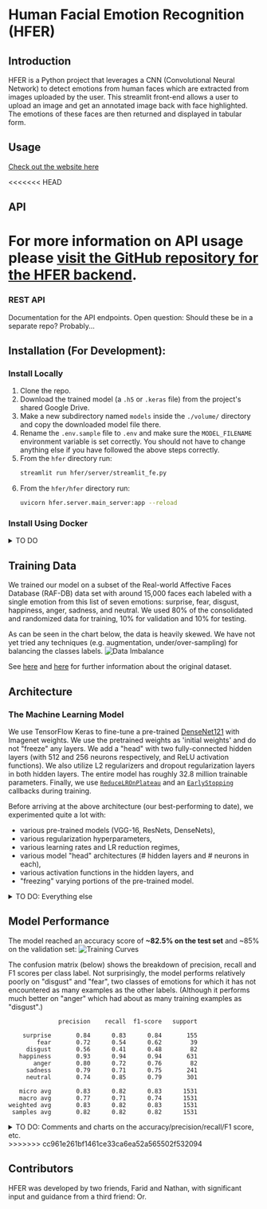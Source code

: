 # Human Facial Emotion Recognition (HFER)

## Introduction
HFER is a Python project that leverages a CNN (Convolutional Neural Network) to detect emotions from human faces which are extracted from images uploaded by the user. This streamlit front-end allows a user to upload an image and get an annotated image back with face highlighted. The emotions of these faces are then returned and displayed in tabular form.

## Usage

[Check out the website here](https://hfer-farid-nathan.streamlit.app)

<<<<<<< HEAD
## API
For more information on API usage please [visit the GitHub repository for the HFER backend](https://github.com/facial-emotion-recognition-service/hfer).
=======
### REST API
Documentation for the API endpoints. Open question: Should these be in a separate repo? Probably...
</details>

## Installation (For Development):
### Install Locally
1. Clone the repo.
2. Download the trained model (a `.h5` or `.keras` file) from the project's shared Google Drive.
3. Make a new subdirectory named `models` inside the `./volume/` directory and copy the downloaded model file there.
4. Rename the `.env.sample` file to `.env` and make sure the `MODEL_FILENAME` environment variable is set correctly. You should not have to change anything else if you have followed the above steps correctly.
5. From the `hfer` directory run:
   ``` bash
   streamlit run hfer/server/streamlit_fe.py
   ```
6. From the `hfer/hfer` directory run:
   ``` bash
   uvicorn hfer.server.main_server:app --reload
   ```

### Install Using Docker
<details>
<summary>TO DO</summary>
</details>

## Training Data
We trained our model on a subset of the Real-world Affective Faces Database (RAF-DB) data set with around 15,000 faces each labeled with a single emotion from this list of seven emotions: surprise, fear, disgust, happiness, anger, sadness, and neutral. We used 80% of the consolidated and randomized data for training, 10% for validation and 10% for testing.

As can be seen in the chart below, the data is heavily skewed. We have not yet tried any techniques (e.g. augmentation, under/over-sampling) for balancing the classes labels.
![Data Imbalance](doc/img/imbalance.png)

See [here](https://paperswithcode.com/dataset/raf-db) and [here](https://www.kaggle.com/datasets/shuvoalok/raf-db-dataset/data) for further information about the original dataset.

## Architecture
### The Machine Learning Model
We use TensorFlow Keras to fine-tune a pre-trained [DenseNet121](https://keras.io/api/applications/densenet/) with Imagenet weights. We use the pretrained weights as 'initial weights' and do not "freeze" any layers. We add a "head" with two fully-connected hidden layers (with 512 and 256 neurons respectively, and ReLU activation functions). We also utilize L2 regularizers and dropout regularization layers in both hidden layers. The entire model has roughly 32.8 million trainable parameters. Finally, we use [`ReduceLROnPlateau`](https://keras.io/api/callbacks/reduce_lr_on_plateau/) and an [`EarlyStopping`](https://keras.io/api/callbacks/early_stopping/) callbacks during training.

Before arriving at the above architecture (our best-performing to date), we experimented quite a lot with:
- various pre-trained models (VGG-16, ResNets, DenseNets),
- various regularization hyperparameters,
- various learning rates and LR reduction regimes,
- various model "head" architectures (# hidden layers and # neurons in each),
- various activation functions in the hidden layers, and
- "freezing" varying portions of the pre-trained model.

<details>
<summary>TO DO: Everything else</summary>

### REST API
FastAPI

### Web Front-End
Streamlit
</details>

## Model Performance
The model reached an accuracy score of **~82.5% on the test set** and ~85% on the validation set:
![Training Curves](doc/img/training_curves.png)

The confusion matrix (below) shows the breakdown of precision, recall and F1 scores per class label. Not surprisingly, the model performs relatively poorly on "disgust" and "fear", two classes of emotions for which it has not encountered as many examples as the other labels. (Although it performs much better on "anger" which had about as many training examples as "disgust".)
```
              precision    recall  f1-score   support

    surprise       0.84      0.83      0.84       155
        fear       0.72      0.54      0.62        39
     disgust       0.56      0.41      0.48        82
   happiness       0.93      0.94      0.94       631
       anger       0.80      0.72      0.76        82
     sadness       0.79      0.71      0.75       241
     neutral       0.74      0.85      0.79       301

   micro avg       0.83      0.82      0.83      1531
   macro avg       0.77      0.71      0.74      1531
weighted avg       0.83      0.82      0.83      1531
 samples avg       0.82      0.82      0.82      1531
```
<details>
<summary>TO DO: Comments and charts on the accuracy/precision/recall/F1 score, etc.</summary>
</details>
>>>>>>> cc961e261bf1461ce33ca6ea52a565502f532094

## Contributors
HFER was developed by two friends, Farid and Nathan, with significant input and guidance from a third friend: Or.

